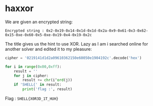 # haxxor

We are given an encrypted string:
```
Encrypted string : 0x2-0x19-0x14-0x1d-0x1d-0x2a-0x9-0x61-0x3-0x62-0x15-0xe-0x60-0x5-0xe-0x19-0x4-0x19-0x2c
```

The title gives us the hint to use XOR. Lazy as I am i searched online for another solver and edited it to my pleasure:

```py
cipher = '0219141d1d2a09610362150e60050e1904192c'.decode('hex')

for i in range(0x00,0xff):
    result = ''
    for j in cipher:
        result += chr(i^ord(j))
    if 'SHELL{' in result:
        print('flag :', result)
```

Flag : ``SHELL{X0R3D_1T_HUH}``
